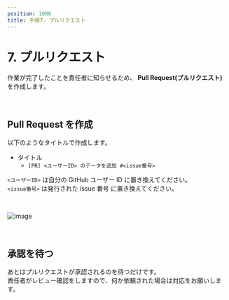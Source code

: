 ```yaml
---
position: 1080
title: 手順7. プルリクエスト
---
```


# 7. プルリクエスト

作業が完了したことを責任者に知らせるため、 **Pull Request(プルリクエスト)** を作成します。

<br />

## Pull Request を作成

以下のようなタイトルで作成します。

- タイトル
  - `[PR] <ユーザーID> のデータを追加 #<issue番号>`

`<ユーザーID>` は自分の GitHub ユーザー ID に置き換えてください。  
`<issue番号>` は発行された issue 番号 に置き換えてください。

<br />

![image](/tutorial_assets/pull_req.png)

<br />

## 承認を待つ

あとはプルリクエストが承認されるのを待つだけです。  
責任者がレビュー確認をしますので、何か依頼された場合は対応をお願いします。
